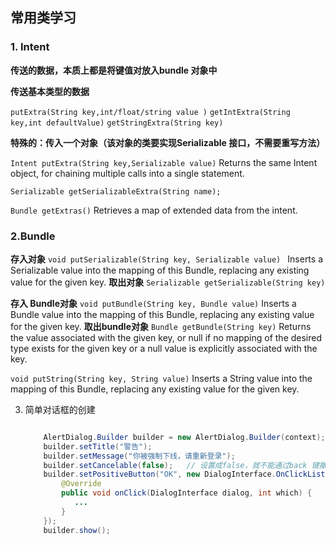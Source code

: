 ## 常用类学习
### 1. Intent
**传送的数据，本质上都是将键值对放入bundle 对象中**

**传送基本类型的数据**

`putExtra(String key,int/float/string value )`
`getIntExtra(String key,int defaultValue)`
`getStringExtra(String key)`

**特殊的：传入一个对象（该对象的类要实现Serializable 接口，不需要重写方法）**

`Intent putExtra(String key,Serializable value)`
			Returns the same Intent object, for chaining multiple calls into a single statement.


`Serializable getSerializableExtra(String name);`

` Bundle getExtras() `
          Retrieves a map of extended data from the intent.
### 2.Bundle


**存入对象**
`void putSerializable(String key, Serializable value) `
          Inserts a Serializable value into the mapping of this Bundle, replacing any existing value for the given key.
 **取出对象**
` Serializable getSerializable(String key)  `

**存入 Bundle对象**
` void putBundle(String key, Bundle value) `
          Inserts a Bundle value into the mapping of this Bundle, replacing any existing value for the given key.
**取出bundle对象**
` Bundle getBundle(String key) `
          Returns the value associated with the given key, or null if no mapping of the desired type exists for the given key or a null value is explicitly associated with the key.

` void putString(String key, String value) `
          Inserts a String value into the mapping of this Bundle, replacing any existing value for the given key.

3. 简单对话框的创建
	```java

		AlertDialog.Builder builder = new AlertDialog.Builder(context);
	    builder.setTitle("警告");
	    builder.setMessage("你被强制下线，请重新登录");
	    builder.setCancelable(false);   // 设置成false，就不能通过back 键撤销对话框了
	    builder.setPositiveButton("OK", new DialogInterface.OnClickListener() {
	        @Override
	        public void onClick(DialogInterface dialog, int which) {
	           ...
	        }
	    });
	    builder.show();
    ```
